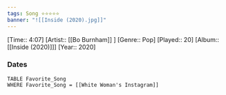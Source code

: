 ```yaml
---
tags: Song ⭐⭐⭐⭐⭐ 
banner: "![[Inside (2020).jpg]]"
---
```

[Time:: 4:07]
[Artist:: [[Bo Burnham]] ]
[Genre:: Pop]
[Played:: 20]
[Album:: [[Inside (2020)]]]
[Year:: 2020]
### Dates
````dataview
TABLE Favorite_Song
WHERE Favorite_Song = [[White Woman's Instagram]]
````